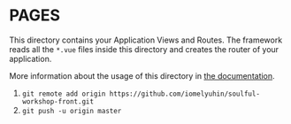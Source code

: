 # PAGES

This directory contains your Application Views and Routes.
The framework reads all the `*.vue` files inside this directory and creates the router of your application.

More information about the usage of this directory in [the documentation](https://nuxtjs.org/guide/routing).

1. `git remote add origin https://github.com/iomelyuhin/soulful-workshop-front.git`
2. `git push -u origin master`
